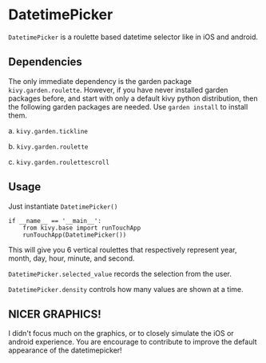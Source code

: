 DatetimePicker
==============

`DatetimePicker` is a roulette based datetime selector like in iOS
and android.

Dependencies
------------

The only immediate dependency is the garden package ``kivy.garden.roulette``.
However, if you have never installed garden packages before, and start with
only a default kivy python distribution, then the following garden packages
are needed. Use ``garden install`` to install them.

a. ``kivy.garden.tickline``

b. ``kivy.garden.roulette``

c. ``kivy.garden.roulettescroll``

Usage
-----

Just instantiate ``DatetimePicker()``

    if __name__ == '__main__':
        from kivy.base import runTouchApp
        runTouchApp(DatetimePicker())
    
This will give you 6 vertical roulettes
that respectively represent year, month, day, hour, minute, and second. 

`DatetimePicker.selected_value` records the selection from the user.

`DatetimePicker.density` controls how many values are shown at a time.

NICER GRAPHICS!
---------------

I didn't focus much on the graphics, or to closely simulate the iOS or android
experience. You are encourage to contribute to improve the default appearance
of the datetimepicker!

